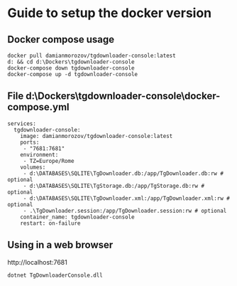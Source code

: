 # Guide to setup the docker version

## Docker compose usage
```
docker pull damianmorozov/tgdownloader-console:latest
d: && cd d:\Dockers\tgdownloader-console
docker-compose down tgdownloader-console
docker-compose up -d tgdownloader-console
```

## File d:\Dockers\tgdownloader-console\docker-compose.yml
```
services:
  tgdownloader-console:
    image: damianmorozov/tgdownloader-console:latest
    ports:
     - "7681:7681"
    environment:
     - TZ=Europe/Rome
    volumes:
     - d:\DATABASES\SQLITE\TgDownloader.db:/app/TgDownloader.db:rw # optional
     - d:\DATABASES\SQLITE\TgStorage.db:/app/TgStorage.db:rw # optional
     - d:\DATABASES\SQLITE\TgDownloader.xml:/app/TgDownloader.xml:rw # optional
     - .\TgDownloader.session:/app/TgDownloader.session:rw # optional
    container_name: tgdownloader-console
    restart: on-failure
```

## Using in a web browser
http://localhost:7681
```
dotnet TgDownloaderConsole.dll
```
